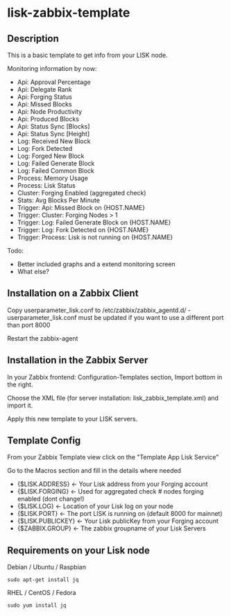 lisk-zabbix-template
=====================

Description
-----------

This is a basic template to get info from your LISK node. 

Monitoring information by now:

* Api: Approval Percentage
* Api: Delegate Rank
* Api: Forging Status
* Api: Missed Blocks
* Api: Node Productivity
* Api: Produced Blocks
* Api: Status Sync [Blocks]
* Api: Status Sync [Height]
* Log: Received New Block
* Log: Fork Detected
* Log: Forged New Block
* Log: Failed Generate Block
* Log: Failed Common Block
* Process: Memory Usage
* Process: Lisk Status
* Cluster: Forging Enabled (aggregated check)
* Stats: Avg Blocks Per Minute
* Trigger: Api: Missed Block on {HOST.NAME}
* Trigger: Cluster: Forging Nodes > 1
* Trigger: Log: Failed Generate Block on {HOST.NAME}
* Trigger: Log: Fork Detected on {HOST.NAME}
* Trigger: Process: Lisk is not running on {HOST.NAME}

Todo:
* Better included graphs and a extend monitoring screen
* What else?

Installation on a Zabbix Client
-------------------------------

Copy userparameter_lisk.conf to /etc/zabbix/zabbix_agentd.d/ - userparameter_lisk.conf must 
be updated if you want to use a different port than port 8000

Restart the zabbix-agent

Installation in the Zabbix Server
---------------------------------

In your Zabbix frontend: Configuration-Templates section, Import bottom in the right.

Choose the XML file (for server installation: lisk_zabbix_template.xml) and import it.

Apply this new template to your LISK servers. 


Template Config
---------------

From your Zabbix Template view click on the "Template App Lisk Service"

Go to the Macros section and fill in the details where needed

* {$LISK.ADDRESS} <- Your Lisk address from your Forging account
* {$LISK.FORGING} <- Used for aggregated check # nodes forging enabled (dont change!)
* {$LISK.LOG} <- Location of your Lisk log on your node
* {$LISK.PORT} <- The port LISK is running on (default 8000 for mainnet)
* {$LISK.PUBLICKEY} <- Your Lisk publicKey from your Forging account
* {$ZABBIX.GROUP} <- The zabbix groupname of your Lisk Servers


Requirements on your Lisk node
------------------------------

Debian / Ubuntu / Raspbian
```
sudo apt-get install jq
```

RHEL / CentOS / Fedora
```
sudo yum install jq
```